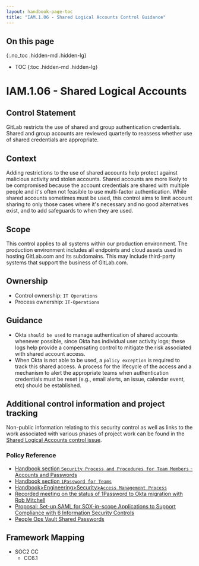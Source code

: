 ```yaml
---
layout: handbook-page-toc
title: "IAM.1.06 - Shared Logical Accounts Control Guidance"
---
```


## On this page
{:.no_toc .hidden-md .hidden-lg}

- TOC
{:toc .hidden-md .hidden-lg}

# IAM.1.06 - Shared Logical Accounts

## Control Statement
GitLab restricts the use of shared and group authentication credentials. Shared and group accounts are reviewed quarterly to reassess whether use of shared credentials are appropriate.

## Context
Adding restrictions to the use of shared accounts help protect against malicious activity and stolen accounts. Shared accounts are more likely to be compromised because the account credentials are shared with multiple people and it's often not feasible to use multi-factor authentication. While shared accounts sometimes must be used, this control aims to limit account sharing to only those cases where it's necessary and no good alternatives exist, and to add safeguards to when they are used.

## Scope
This control applies to all systems within our production environment. The production environment includes all endpoints and cloud assets used in hosting GitLab.com and its subdomains. This may include third-party systems that support the business of GitLab.com.

## Ownership
* Control ownership: `IT Operations`
* Process ownership: `IT-Operations` 

## Guidance
* Okta `should be used` to manage authentication of shared accounts whenever possible, since Okta has individual user activity logs; these logs help provide a compensating control to mitigate the risk associated with shared account access. 
* When Okta is not able to be used, a `policy exception` is required to track this shared access. A process for the lifecycle of the access and a mechanism to alert the appropriate teams when authentication credentials must be reset (e.g., email alerts, an issue, calendar event, etc) should be established.

## Additional control information and project tracking
Non-public information relating to this security control as well as links to the work associated with various phases of project work can be found in the [Shared Logical Accounts control issue](https://gitlab.com/gitlab-com/gl-security/compliance/compliance/issues/810).

### Policy Reference
* [Handbook section `Security Process and Procedures for Team Members` - Accounts and Passwords](https://about.gitlab.com/handbook/security/#security-process-and-procedures-for-team-members)
* [Handbook section `1Password for Teams`](https://about.gitlab.com/handbook/security/#1password-for-teams)
* [Handbook>Engineering>Security>`Access Management Process`](https://about.gitlab.com/handbook/engineering/security/#access-management-process)
* [Recorded meeting on the status of 1Password to Okta migration with Rob Mitchell](https://www.youtube.com/watch?v=UMU-V224Mws&feature=youtu.be)
* [Proposal: Set-up SAML for SOX-in-scope Applications to Support Compliance with 6 Information Security Controls](https://gitlab.com/gitlab-com/gl-security/zero-trust/okta/issues/152)
* [People Ops Vault Shared Passwords](https://gitlab.com/gitlab-com/gl-security/zero-trust/okta/issues/13)


## Framework Mapping
* SOC2 CC
  * CC6.1
